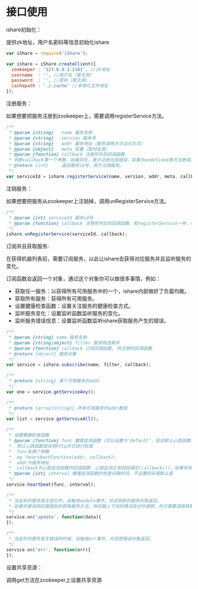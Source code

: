 # 接口使用

ishare初始化：

提供zk地址，用户名密码等信息初始化ishare

```JavaScript
var iShare = require('iShare');

var ishare = iShare.createClient({
  zookeeper : '127.0.0.1:2181', //zk地址
  username  : '', //用户名（暂无用）
  password  : '', //密码（暂无用）
  cachepath : './.cache' //本地化文件地址
});
```

注册服务：

如果想要把服务注册到zookeeper上，需要调用registerService方法。

```javascript
/**
 * @param {string}   name 服务名称
 * @param {string}   version 版本号
 * @param {string}   addr 服务地址（服务调用方可访问方式）
 * @param {object}   meta 权重（暂时无用）
 * @param {function} callback 注册完毕后回调函数
 * 判断callback第一个参数，如果存在，表示注册出现错误，如果为undefined表示注册成功。
 * @return {int}     返回服务id号，用于注销服务。
 */
var serviceId = ishare.registerService(name, version, addr, meta, callback);
```

注销服务：

如果想要把服务从zookeeper上注销掉，调用unRegisterService方法。

```javascript
/**
 * @param {int} serviceId 服务id号
 * @param {function} callback 注销完毕后的回调函数，和registerService一样，需要判断第一个参数
 */
ishare.unRegisterService(serviceId, callback);
```


订阅并且获取服务:

在获得机器列表前，需要订阅服务，以此让ishare去获得对应服务并且监听服务的变化。

订阅函数会返回一个对象，通过这个对象你可以做很多事情，例如：

* 获取任一服务：以获得所有可用服务中的一个，ishare内部做好了负载均衡。
* 获取所有服务：获得所有可用服务。
* 设置健康检查函数：设置关注服务的健康检查方式。
* 监听服务变化：设置监听函数监听服务的变化。
* 监听服务错误信息：设置监听函数监听ishare获取服务产生的错误。

```javascript
/**
 * @param {string} name 服务名称
 * @param {string|object} filter 服务筛选条件
 * @param {function} callback 订阅回调函数, 同注册的回调函数
 * @return {object} 服务对象
 */
var service = ishare.subscribe(name, filter, callback);

/**
 * @return {string} 某个可用服务的addr
 */
var one = service.getServiceAny();

/**
 * @return {array[string]} 所有可用服务的addr数组
 */
var list = service.getServiceAll();

/**
 * 设置健康检查函数
 * @param {function} func 健康监测函数（可以设置为‘default’，启动默认心跳函数）
 *  默认心跳函数是采用http方式进行检查
 *  func有两个参数
 *  eg：heartbeatFunction(addr, callback);
 *  addr为服务地址
 *  callback为心跳监测函数的回调函数，心跳监测正常则回调空(callback())，如果有异常，则回调一个错误对象,callback(err);
 * @param {int} interval 健康监测函数的检查间隔时间，不设置则采用默认值
 */
service.heartbeat(func, interval);

/**
 * 当监听的服务发生变化时，会触发update事件，并且把新的服务列表返回。
 * 如果你是调用后面提到的获取服务方法，则机器上下线的情况会对你透明，你只需要调用获取服务的方法就行。
 */
service.on('update', function(data){
});

/**
 * 当监听的服务发生错误的时候，会触发err事件，并且把错误对象返回。
 */
service.on('err', function(err){
});
```

设置共享资源：

调用get方法在zookeeper上设置共享资源

```javascript
```
